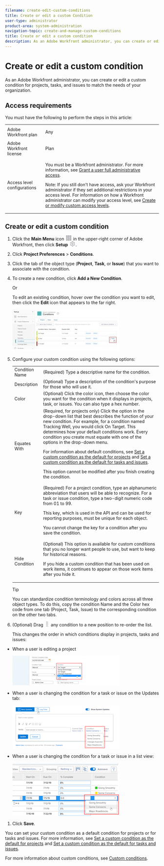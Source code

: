 ```yaml
---
filename: create-edit-custom-conditions
title: Create or edit a custom Condition
user-type: administrator
product-area: system-administration
navigation-topic: create-and-manage-custom-conditions
title: Create or edit a custom condition
description: As an Adobe Workfront administrator, you can create or edit a custom condition for projects, tasks, and issues to match the needs of your organization.
---
```


# Create or edit a custom condition

As an Adobe Workfront administrator, you can create or edit a custom condition for projects, tasks, and issues to match the needs of your organization.

## Access requirements

You must have the following to perform the steps in this article:

<table cellspacing="0"> 
 <col> 
 <col> 
 <tbody> 
  <tr> 
   <td role="rowheader">Adobe Workfront plan</td> 
   <td> <p>Any</p> </td> 
  </tr> 
  <tr> 
   <td role="rowheader">Adobe Workfront license</td> 
   <td> <p>Plan </p> </td> 
  </tr> 
  <tr> 
   <td role="rowheader">Access level configurations</td> 
   <td> <p>You must be a Workfront administrator. For more information, see <a href="../../../administration-and-setup/add-users/configure-and-grant-access/grant-a-user-full-administrative-access.md" class="MCXref xref">Grant a user full administrative access</a>.</p> <p>Note: If you still don't have access, ask your Workfront administrator if they set additional restrictions in your access level. For information on how a Workfront administrator can modify your access level, see <a href="../../../administration-and-setup/add-users/configure-and-grant-access/create-modify-access-levels.md" class="MCXref xref">Create or modify custom access levels</a>.</p> </td> 
  </tr> 
 </tbody> 
</table>

## Create or edit a custom condition

1. Click the **Main Menu** icon ![](assets/main-menu-icon.png) in the upper-right corner of Adobe Workfront, then click **Setup** ![](assets/gear-icon-settings.png).

1. Click **Project Preferences** > **Conditions**.  

1. Click the tab of the object type (**Project**, **Task**, or **Issue**) that you want to associate with the condition.

1. To create a new condition, click **Add a New Condition**.

   Or

   To edit an existing condition, hover over the condition you want to edit, then click the **Edit** icon that appears to the far right.

   ![](assets/custom-condition-edit-nwe-350x137.jpg)

1. Configure your custom condition using the following options:

   <table cellspacing="0"> 
    <col> 
    <col> 
    <tbody> 
     <tr> 
      <td role="rowheader">Condition Name</td> 
      <td>(Required) Type a descriptive name for the condition.</td> 
     </tr> 
     <tr> 
      <td role="rowheader">Description</td> 
      <td>(Optional) Type a description of the condition's purpose for those who will use it.</td> 
     </tr> 
     <tr> 
      <td role="rowheader">Color</td> 
      <td>(Optional) Click the color icon, then choose the color you want for the condition when it displays in projects, task, or issues. You can also type a hex number.</td> 
     </tr> 
     <tr> 
      <td role="rowheader">Equates With </td> 
      <td>(Required, for projects only) Click the option in the drop-down list that best describes the function of your new condition. For example, for a condition named Tracking Well, you would click On Target. This determines how your default conditions work. Every condition you create must equate with one of the options in the drop-down menu.<p> For information about default conditions, see <a href="../../../administration-and-setup/customize-workfront/create-manage-custom-conditions/set-custom-condition-default-projects.md" class="MCXref xref">Set a custom condition as the default for projects</a> and <a href="../../../administration-and-setup/customize-workfront/create-manage-custom-conditions/set-custom-condition-default-tasks-issues.md" class="MCXref xref">Set a custom condition as the default for tasks and issues</a>.</p><p>This option cannot be modified after you finish creating the condition.</p></td> 
     </tr> 
     <tr> 
      <td role="rowheader">Key</td> 
      <td>(Required) For a project condition, type an alphanumeric abbreviation that users will be able to recognize. For a task or issue condition, type a two-digit numeric code from 01 to 99. <p>This key, which is used in the API and can be used for reporting purposes, must&nbsp;be unique for each object.</p><p>You cannot change the key for a condition after you save the condition. </p></td> 
     </tr> 
     <tr> 
      <td role="rowheader">Hide Condition</td> 
      <td>(Optional) This option is available for custom conditions that you no longer want people to use, but want to keep for historical reasons. <p>If you hide a custom condition that has been used on work items, it continues to appear on those work items after you hide it. </p></td> 
     </tr> 
    </tbody> 
   </table>

   >[!TIP]
   >
   >You can standardize condition terminology and colors across all three object types. To do this, copy the condition Name and the Color hex code from one tab (Project, Task, Issue) to the corresponding condition on the other two tabs.

1. (Optional) Drag ![](assets/move-icon---dots.png) any condition to a new position to re-order the list.

   This changes the order in which conditions display in projects, tasks and issues:

  * When a user is editing a project

    ![](assets/change-condition-edit-project-350x96.png)

  * When a user is changing the condition for a task or issue on the Updates tab:

    ![](assets/change-condition-update-comment-350x141.png)

  * When a user is changing the condition for a task or issue in a list view:

    ![](assets/change-conditions-list-drop-down-only-350x172.png)

1. Click **Save**.

You can set your custom condition as a default condition for projects or for tasks and issues. For more information, see [Set a custom condition as the default for projects](../../../administration-and-setup/customize-workfront/create-manage-custom-conditions/set-custom-condition-default-projects.md) and [Set a custom condition as the default for tasks and issues](../../../administration-and-setup/customize-workfront/create-manage-custom-conditions/set-custom-condition-default-tasks-issues.md).

For more information about custom conditions, see [Custom conditions](../../../administration-and-setup/customize-workfront/create-manage-custom-conditions/custom-conditions.md).
